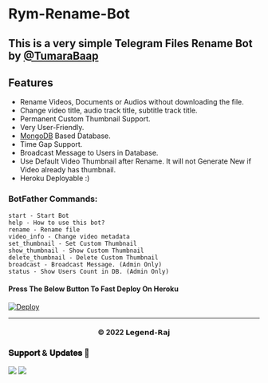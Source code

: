 # Rym-Rename-Bot

## This is a very simple Telegram Files Rename Bot by [@TumaraBaap](https://t.me/TumaraBaap)

## Features
- Rename Videos, Documents or Audios without downloading the file.
- Change video title, audio track title, subtitle track title.
- Permanent Custom Thumbnail Support.
- Very User-Friendly.
- [MongoDB](https://mongodb.com) Based Database.
- Time Gap Support.
- Broadcast Message to Users in Database.
- Use Default Video Thumbnail after Rename. It will not Generate New if Video already has thumbnail.
- Heroku Deployable :)

### BotFather Commands:
```
start - Start Bot
help - How to use this bot?
rename - Rename file
video_info - Change video metadata
set_thumbnail - Set Custom Thumbnail
show_thumbnail - Show Custom Thumbnail
delete_thumbnail - Delete Custom Thumbnail
broadcast - Broadcast Message. (Admin Only)
status - Show Users Count in DB. (Admin Only)
```

<h4>Press The Below Button To Fast Deploy On Heroku</h4>

[![Deploy](https://www.herokucdn.com/deploy/button.svg)](https://heroku.com/deploy?template=https://github.com/RymOfficial/FastRenameBot)


---
<h4 align='center'>© 2022 𝗟𝗲𝗴𝗲𝗻𝗱-𝗥𝗮𝗷</h4>

<!-- DO NOT REMOVE THIS CREDIT 🤬 🤬 -->

### 𝐒𝐮𝐩𝐩𝐨𝐫𝐭 & 𝐔𝐩𝐝𝐚𝐭𝐞𝐬 🎑
<a href="https://t.me/JaiHindChatting"><img src="https://img.shields.io/badge/Join-Group%20Support-blue.svg?style=for-the-badge&logo=Telegram"></a> <a href="https://t.me/RymOfficial"><img src="https://img.shields.io/badge/Join-Updates%20Channel-blue.svg?style=for-the-badge&logo=Telegram"></a>
